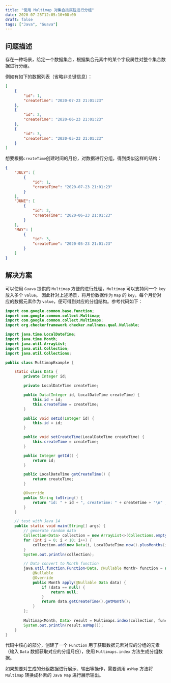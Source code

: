```yaml
---
title: "使用 Multimap 对集合按属性进行分组"
date: 2020-07-25T12:05:10+08:00
draft: false
tags: ["Java", "Guava"]
---
```


## 问题描述

存在一种场景，给定一个数据集合，根据集合元素中的某个字段属性对整个集合数据进行分组。

例如有如下的数据列表（省略非关键信息）：

```json
[
    {
        "id": 1,
        "createTime": "2020-07-23 21:01:23"
    },
    {
        "id": 2,
        "createTime": "2020-06-23 21:01:23"
    },
    {
        "id": 3,
        "createTime": "2020-05-23 21:01:23"
    }
]
```

想要根据`createTime`创建时间的月份，对数据进行分组，得到类似这样的结构：

```json
{
    "JULY": [
        {
            "id": 1,
            "createTime": "2020-07-23 21:01:23"
        }
    ],
    "JUNE": [
        {
            "id": 2,
            "createTime": "2020-06-23 21:01:23"
        }
    ],
    "MAY": [
        {
            "id": 3,
            "createTime": "2020-05-23 21:01:23"
        }
    ]
}
```

## 解决方案

可以使用 `Guava` 提供的 `Multimap` 方便的进行处理，`Multimap` 可以支持同一个 `key` 放入多个 `value`。 因此针对上述场景，将月份数据作为 `Map` 的 `key`，每个月份对应的数据元素作为 `value`，便可得到对应的分组结构。参考代码如下：

```java
import com.google.common.base.Function;
import com.google.common.collect.Multimap;
import com.google.common.collect.Multimaps;
import org.checkerframework.checker.nullness.qual.Nullable;

import java.time.LocalDateTime;
import java.time.Month;
import java.util.ArrayList;
import java.util.Collection;
import java.util.Collections;

public class MultimapExample {

    static class Data {
        private Integer id;

        private LocalDateTime createTime;

        public Data(Integer id, LocalDateTime createTime) {
            this.id = id;
            this.createTime = createTime;
        }

        public void setId(Integer id) {
            this.id = id;
        }

        public void setCreateTime(LocalDateTime createTime) {
            this.createTime = createTime;
        }

        public Integer getId() {
            return id;
        }

        public LocalDateTime getCreateTime() {
            return createTime;
        }

        @Override
        public String toString() {
            return "id: " + id + ", createTime: " + createTime + "\n" ;
        }
    }

    // test with Java 14
    public static void main(String[] args) {
        // generate random data
        Collection<Data> collection = new ArrayList<>(Collections.emptyList());
        for (int i = 0; i < 10; i++) {
            collection.add(new Data(i, LocalDateTime.now().plusMonths(i)));
        }
        System.out.println(collection);

        // Data convert to Month function
        java.util.function.Function<Data, @Nullable Month> function = new Function<>() {
            @Nullable
            @Override
            public Month apply(@Nullable Data data) {
                if (data == null) {
                    return null;
                }
                return data.getCreateTime().getMonth();
            }
        };
        
        Multimap<Month, Data> result = Multimaps.index(collection, function::apply);
        System.out.println(result.asMap());
    }
}
```

代码中核心的部分，创建了一个 `Function` 用于获取数据元素对应的分组的元素（输入 `Data` 数据获取对应的分组月份），使用 `Multimaps.index` 方法生成分组数据。 

如果想要对生成的分组数据进行展示、输出等操作，需要调用 `asMap` 方法将 `Multimap` 转换成朴素的 `Java Map` 进行展示输出。
